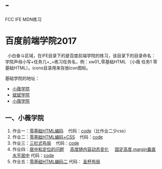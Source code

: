 # -
FCC IFE MDN练习

<h1>百度前端学院2017</h1>
<p>&nbsp;&nbsp;小白奋斗区域，在IFE目录下的是百度前端学院的练习，该目录下的目录命名：学院声母小写+任务几+_+练习任务名，例：xw01_零基础HTML （小薇 任务1 零基础HTML）。icons目录用来存放icon图标。</p>
<p>基础学院的地址：</P>
<ul>
  <li><a href="http://ife.baidu.com/college/detail/id/9" target="_blank">小薇学院</a></li>
  <li><a href="http://ife.baidu.com/college/detail/id/10" target="_blank">斌斌学院</a></li>
  <li><a href="http://ife.baidu.com/college/detail/id/11" target="_blank">小薇学院</a></li>
</ul>
<h2>一、小薇学院</h2>
<ol>
  <li>作业一：<a href="https://caifu23.github.io/training/IFE/xw01_%E9%9B%B6%E5%9F%BA%E7%A1%80HTML/index.html#luhan">零基础HTML编码</a>&nbsp;&nbsp;&nbsp;&nbsp;代码：<a href="https://github.com/caifu23/training/tree/master/IFE/xw01_%E9%9B%B6%E5%9F%BA%E7%A1%80HTML" target="_blank">code</a>（比作业二少css）</li>
  <li>作业二：<a href="https://caifu23.github.io/training/IFE/xw01_%E9%9B%B6%E5%9F%BA%E7%A1%80HTML/index.html#luhan">零基础HTML编码+CSS</a>&nbsp;&nbsp;&nbsp;&nbsp;代码：<a href="https://github.com/caifu23/training/tree/master/IFE/xw01_%E9%9B%B6%E5%9F%BA%E7%A1%80HTML" target="_blank">code</a></li>
  <li>作业三：<a href="https://caifu23.github.io/training/IFE/xw03_%E4%B8%89%E6%A0%8F%E5%BC%8F%E5%B8%83%E5%B1%80/index.html">三栏式布局</a>&nbsp;&nbsp;&nbsp;&nbsp;代码：<a href="https://github.com/caifu23/training/tree/master/IFE/xw03_%E4%B8%89%E6%A0%8F%E5%BC%8F%E5%B8%83%E5%B1%80">code</a></li>
  <li>作业四：<a href="https://caifu23.github.io/training/IFE/xw04_%E5%AE%9A%E4%BD%8D%E5%92%8C%E5%B1%85%E4%B8%AD%E9%97%AE%E9%A2%98/01_FixedHeight.html">居中和定位的问题</a>&nbsp;&nbsp;&nbsp;&nbsp;
  <a href="https://caifu23.github.io/training/IFE/xw04_%E5%AE%9A%E4%BD%8D%E5%92%8C%E5%B1%85%E4%B8%AD%E9%97%AE%E9%A2%98/02_autoHeight.html">高度随内容动态变化</a>&nbsp;&nbsp;&nbsp;&nbsp;
  <a href="https://caifu23.github.io/training/IFE/xw04_%E5%AE%9A%E4%BD%8D%E5%92%8C%E5%B1%85%E4%B8%AD%E9%97%AE%E9%A2%98/03_FixedHeight.html">固定高度,margin垂直水平居中</a>
  代码：<a href="https://github.com/caifu23/training/tree/master/IFE/xw04_%E5%AE%9A%E4%BD%8D%E5%92%8C%E5%B1%85%E4%B8%AD%E9%97%AE%E9%A2%98">code</a></li>
  <li>作业五：<a href="https://caifu23.github.io/training/IFE/xw05_HTML%E5%92%8CCSS/xw05_HtmlCss.html">零基础HTML编码二</a>
  代码： <a href="https://github.com/caifu23/training/blob/master/IFE/xw05_HTML%E5%92%8CCSS/xw05_HtmlCss.html">圣杯布局</a>
  
  </li>
</ol>